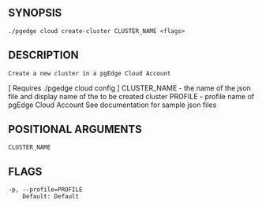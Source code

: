 ## SYNOPSIS
    ./pgedge cloud create-cluster CLUSTER_NAME <flags>
 
## DESCRIPTION
    Create a new cluster in a pgEdge Cloud Account
[ Requires ./pgedge cloud config ]
  CLUSTER_NAME - the name of the json file and display name of the to be created cluster
  PROFILE - profile name of pgEdge Cloud Account
See documentation for sample json files
 
## POSITIONAL ARGUMENTS
    CLUSTER_NAME
 
## FLAGS
    -p, --profile=PROFILE
        Default: Default
